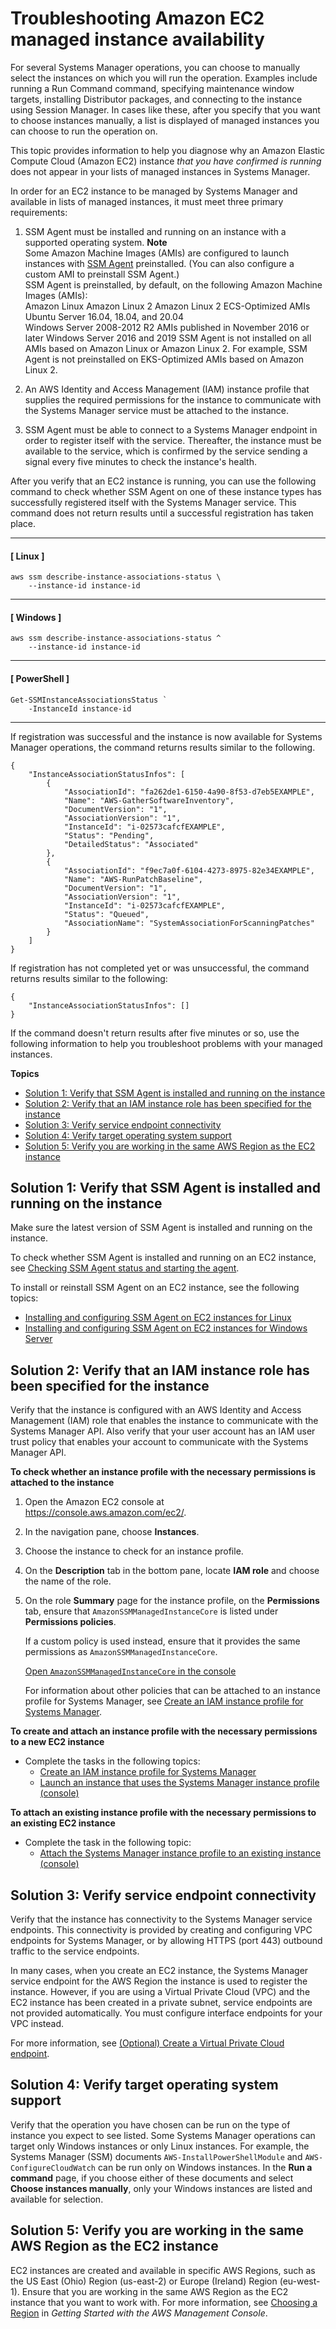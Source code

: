 # Troubleshooting Amazon EC2 managed instance availability<a name="troubleshooting-managed-instances"></a>

For several Systems Manager operations, you can choose to manually select the instances on which you will run the operation\. Examples include running a Run Command command, specifying maintenance window targets, installing Distributor packages, and connecting to the instance using Session Manager\. In cases like these, after you specify that you want to choose instances manually, a list is displayed of managed instances you can choose to run the operation on\.

This topic provides information to help you diagnose why an Amazon Elastic Compute Cloud \(Amazon EC2\) instance *that you have confirmed is running* does not appear in your lists of managed instances in Systems Manager\. 

In order for an EC2 instance to be managed by Systems Manager and available in lists of managed instances, it must meet three primary requirements:

1. SSM Agent must be installed and running on an instance with a supported operating system\.
**Note**  
Some Amazon Machine Images \(AMIs\) are configured to launch instances with [SSM Agent](ssm-agent.md) preinstalled\. \(You can also configure a custom AMI to preinstall SSM Agent\.\)   
SSM Agent is preinstalled, by default, on the following Amazon Machine Images \(AMIs\):  
Amazon Linux
Amazon Linux 2
Amazon Linux 2 ECS\-Optimized AMIs
Ubuntu Server 16\.04, 18\.04, and 20\.04  
Windows Server 2008\-2012 R2 AMIs published in November 2016 or later
Windows Server 2016 and 2019
SSM Agent is not installed on all AMIs based on Amazon Linux or Amazon Linux 2\. For example, SSM Agent is not preinstalled on EKS\-Optimized AMIs based on Amazon Linux 2\.

1. An AWS Identity and Access Management \(IAM\) instance profile that supplies the required permissions for the instance to communicate with the Systems Manager service must be attached to the instance\.

1. SSM Agent must be able to connect to a Systems Manager endpoint in order to register itself with the service\. Thereafter, the instance must be available to the service, which is confirmed by the service sending a signal every five minutes to check the instance's health\. 

After you verify that an EC2 instance is running, you can use the following command to check whether SSM Agent on one of these instance types has successfully registered itself with the Systems Manager service\. This command does not return results until a successful registration has taken place\.

------
#### [ Linux ]

```
aws ssm describe-instance-associations-status \
    --instance-id instance-id
```

------
#### [ Windows ]

```
aws ssm describe-instance-associations-status ^
    --instance-id instance-id
```

------
#### [ PowerShell ]

```
Get-SSMInstanceAssociationsStatus `
    -InstanceId instance-id
```

------

If registration was successful and the instance is now available for Systems Manager operations, the command returns results similar to the following\.

```
{
    "InstanceAssociationStatusInfos": [
        {
            "AssociationId": "fa262de1-6150-4a90-8f53-d7eb5EXAMPLE",
            "Name": "AWS-GatherSoftwareInventory",
            "DocumentVersion": "1",
            "AssociationVersion": "1",
            "InstanceId": "i-02573cafcfEXAMPLE",
            "Status": "Pending",
            "DetailedStatus": "Associated"
        },
        {
            "AssociationId": "f9ec7a0f-6104-4273-8975-82e34EXAMPLE",
            "Name": "AWS-RunPatchBaseline",
            "DocumentVersion": "1",
            "AssociationVersion": "1",
            "InstanceId": "i-02573cafcfEXAMPLE",
            "Status": "Queued",
            "AssociationName": "SystemAssociationForScanningPatches"
        }
    ]
}
```

If registration has not completed yet or was unsuccessful, the command returns results similar to the following:

```
{
    "InstanceAssociationStatusInfos": []
}
```

If the command doesn't return results after five minutes or so, use the following information to help you troubleshoot problems with your managed instances\.

**Topics**
+ [Solution 1: Verify that SSM Agent is installed and running on the instance](#instances-missing-solution-1)
+ [Solution 2: Verify that an IAM instance role has been specified for the instance](#instances-missing-solution-2)
+ [Solution 3: Verify service endpoint connectivity](#instances-missing-solution-3)
+ [Solution 4: Verify target operating system support](#instances-missing-solution-4)
+ [Solution 5: Verify you are working in the same AWS Region as the EC2 instance](#instances-missing-solution-5)

## Solution 1: Verify that SSM Agent is installed and running on the instance<a name="instances-missing-solution-1"></a>

Make sure the latest version of SSM Agent is installed and running on the instance\.

To check whether SSM Agent is installed and running on an EC2 instance, see [Checking SSM Agent status and starting the agent](ssm-agent-status-and-restart.md)\.

To install or reinstall SSM Agent on an EC2 instance, see the following topics:
+ [Installing and configuring SSM Agent on EC2 instances for Linux](sysman-install-ssm-agent.md)
+ [Installing and configuring SSM Agent on EC2 instances for Windows Server](sysman-install-ssm-win.md)

## Solution 2: Verify that an IAM instance role has been specified for the instance<a name="instances-missing-solution-2"></a>

Verify that the instance is configured with an AWS Identity and Access Management \(IAM\) role that enables the instance to communicate with the Systems Manager API\. Also verify that your user account has an IAM user trust policy that enables your account to communicate with the Systems Manager API\.

**To check whether an instance profile with the necessary permissions is attached to the instance**

1. Open the Amazon EC2 console at [https://console\.aws\.amazon\.com/ec2/](https://console.aws.amazon.com/ec2/)\.

1. In the navigation pane, choose **Instances**\.

1. Choose the instance to check for an instance profile\.

1. On the **Description** tab in the bottom pane, locate **IAM role** and choose the name of the role\.

1. On the role **Summary** page for the instance profile, on the **Permissions** tab, ensure that `AmazonSSMManagedInstanceCore` is listed under **Permissions policies**\.

   If a custom policy is used instead, ensure that it provides the same permissions as `AmazonSSMManagedInstanceCore`\.

   [Open `AmazonSSMManagedInstanceCore` in the console](https://console.aws.amazon.com/iam/home#/policies/arn:aws:iam::aws:policy/AmazonSSMManagedInstanceCore$jsonEditor)

   For information about other policies that can be attached to an instance profile for Systems Manager, see [Create an IAM instance profile for Systems Manager](setup-instance-profile.md)\.

**To create and attach an instance profile with the necessary permissions to a new EC2 instance**
+ Complete the tasks in the following topics:
  + [Create an IAM instance profile for Systems Manager](setup-instance-profile.md)
  + [Launch an instance that uses the Systems Manager instance profile \(console\)](setup-launch-managed-instance.md#setup-launch-managed-instance-new)

**To attach an existing instance profile with the necessary permissions to an existing EC2 instance**
+ Complete the task in the following topic:
  + [Attach the Systems Manager instance profile to an existing instance \(console\)](setup-launch-managed-instance.md#setup-launch-managed-instance-existing)

## Solution 3: Verify service endpoint connectivity<a name="instances-missing-solution-3"></a>

Verify that the instance has connectivity to the Systems Manager service endpoints\. This connectivity is provided by creating and configuring VPC endpoints for Systems Manager, or by allowing HTTPS \(port 443\) outbound traffic to the service endpoints\. 

In many cases, when you create an EC2 instance, the Systems Manager service endpoint for the AWS Region the instance is used to register the instance\. However, if you are using a Virtual Private Cloud \(VPC\) and the EC2 instance has been created in a private subnet, service endpoints are not provided automatically\. You must configure interface endpoints for your VPC instead\.

For more information, see [\(Optional\) Create a Virtual Private Cloud endpoint](setup-create-vpc.md)\.

## Solution 4: Verify target operating system support<a name="instances-missing-solution-4"></a>

Verify that the operation you have chosen can be run on the type of instance you expect to see listed\. Some Systems Manager operations can target only Windows instances or only Linux instances\. For example, the Systems Manager \(SSM\) documents `AWS-InstallPowerShellModule` and `AWS-ConfigureCloudWatch` can be run only on Windows instances\. In the **Run a command** page, if you choose either of these documents and select **Choose instances manually**, only your Windows instances are listed and available for selection\.

## Solution 5: Verify you are working in the same AWS Region as the EC2 instance<a name="instances-missing-solution-5"></a>

EC2 instances are created and available in specific AWS Regions, such as the US East \(Ohio\) Region \(us\-east\-2\) or Europe \(Ireland\) Region \(eu\-west\-1\)\. Ensure that you are working in the same AWS Region as the EC2 instance that you want to work with\. For more information, see [Choosing a Region](https://docs.aws.amazon.com/awsconsolehelpdocs/latest/gsg/getting-started.html#select-region) in *Getting Started with the AWS Management Console*\.